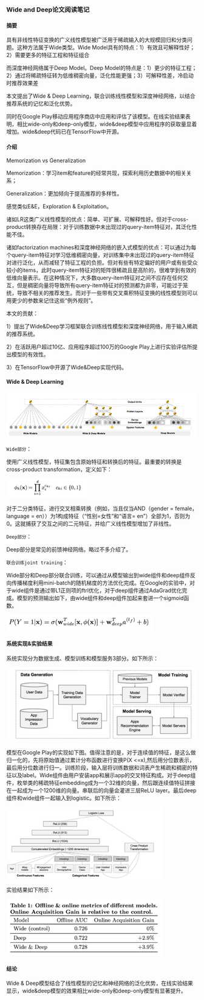 ### Wide and Deep论文阅读笔记

#### 摘要

具有非线性特征变换的广义线性模型被广泛用于稀疏输入的大规模回归和分类问题。这种方法属于Wide类型。Wide Model具有的特点：1）有效且可解释性好；2）需要更多的特征工程和特征组合

而深度神经网络属于Deep Model。Deep Model的特点是：1）更少的特征工程；2）通过将稀疏特征转为低维稠密向量，泛化性能更强；3）可解释性差，冷启动时推荐效果差

本文提出了Wide & Deep Learning，联合训练线性模型和深度神经网络，以结合推荐系统的记忆和泛化优势。

同时在Google Play移动应用程序商店中应用和评估了该模型。在线实验结果表明，相比wide-only和deep-only模型，wide&deep模型中应用程序的获取量显着增加。wide&deep代码已在TensorFlow中开源。

#### 介绍

Memorization vs Generalization

Memorization：学习item和feature的经常共现，探索利用历史数据中的相关关系；

Generalization：更加倾向于提高推荐的多样性。

感觉类似E&E，Exploration & Exploitation。

诸如LR这类广义线性模型的优点：简单、可扩展、可解释性好。但对于cross-product转换存在局限：对于训练数据中未出现过的query-item特征对，其泛化性能不佳。

诸如factorization machines和深度神经网络的嵌入式模型的优点：可以通过为每个query-item特征对学习低维稠密向量，对训练集中未出现过的query-item特征对进行泛化，从而减轻了特征工程的负担。但对有些有特定偏好的用户或有些受众较小的items，此时query-item特征对的矩阵很稀疏且是高阶的，很难学到有效的低维向量表示。在这种情况下，大多数query-item特征对之间不应存在任何交互，但是稠密向量将导致所有query-item特征对的预测都为非零，可能过于笼统，导致不相关的推荐发生。而对于一些带有交叉乘积特征变换的线性模型则可以用更少的参数来记住这些“例外规则”。

本文的贡献：

1）提出了Wide&Deep学习框架联合训练线性模型和深度神经网络，用于输入稀疏的推荐系统。

2）在活跃用户超过10亿、应用程序超过100万的Google Play上进行实验评估所提出模型的有效性。

3）在TensorFlow中开源了Wide&Deep实现代码。

#### Wide & Deep Learning

![image-20200506170239153](pictures/4_1.png)

`Wide部分`：

使用广义线性模型，特征集包含原始特征和转换后的特征。最重要的转换是cross-product transformation，定义如下：

<img src="pictures/4_2.png" alt="image-20200507082326389" style="zoom:40%;" />

对于二分类特征，进行交叉相乘转换（例如，当且仅当AND（gender = female，language = en））为1构成特征（“性别=女性”和“语言= en”）全部为1，否则为0。这就捕获了交互之间的二元特征，并给广义线性模型增加了非线性。

`Deep部分`：

Deep部分是常见的前馈神经网络。略过不多介绍了。

`联合训练joint training`：

Wide部分和Deep部分联合训练，可以通过从模型输出到wide组件和deep组件反向传播梯度利用mini-batch的随机梯度的方法优化完成。在Google的实验中，对于wide组件是通过带L1正则项的ftrl优化，对于deep组件通过AdaGrad优化完成。模型的预测输出如下，由wide组件和deep组件加起来套进一个sigmoid函数。

<img src="pictures/4_3.png" alt="image-20200507083105123" style="zoom:40%;" />

#### 系统实现&实验结果

系统实现分为数据生成、模型训练和模型服务3部分。如下所示：

<img src="pictures/4_4.png" alt="image-20200507083443611" style="zoom:50%;" />

模型在Google Play的实现如下图。值得注意的是，对于连续值的特征，是这么做归一化的，先将原始值通过累计分布函数进行变换P(X <=x),然后用分位数表示，最后用分位数进行归一。训练阶段，输入层将训练数据和词表产生稀疏和稠密的特征以及label。Wide组件由用户安装app和展示app的交叉特征构成。对于deep组件，枚举类的稀疏特征embedding成为一个32维的向量，然后跟连续值特征拼接在一起成为一个1200维的向量。串联后的向量会灌进三层ReLU layer。最后deep组件和wide组件一起输入到logistic。如下所示：

<img src="pictures/4_5.png" alt="image-20200507083532204" style="zoom:40%;" />

实验结果如下所示：

<img src="pictures/4_6.png" alt="image-20200507083655658" style="zoom:40%;" />

#### 结论

Wide & Deep模型结合了线性模型的记忆和神经网络的泛化优势，在线实验结果显示，wide&deep模型的效果相比wide-only和deep-only模型有显著提升。











